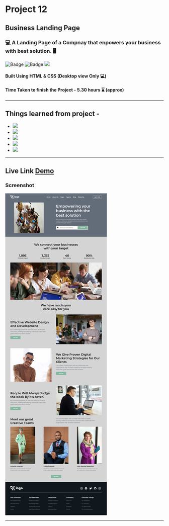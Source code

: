 # Project 12

## Business Landing Page

### 💻 A Landing Page of a Compnay that enpowers your business with best solution. 🖥️

![Badge](https://img.shields.io/badge/Manas--Ranjan--Murmu-Project--12-blue) ![Badge](https://img.shields.io/badge/LCO-Full%20Stack%20Javascript%20Bootcamp-orange) ![](https://img.shields.io/badge/HTML-CSS-green)

#### Built Using HTML & CSS (Desktop view Only 💻)

#### Time Taken to finish the Project - 5.30 hours ⌛ (approx)

---

## Things learned from project -

- ![](https://img.shields.io/badge/CSS-Positioning-yellow)
- ![](https://img.shields.io/badge/CSS-Flexbox-red)
- ![](https://img.shields.io/badge/CSS-Grids-blue)
- ![](https://img.shields.io/badge/CSS-Selectors-orange)
- ![](https://img.shields.io/badge/CSS-Pseudo--Elements-green)

---

## Live Link [Demo](https://manas-ranjan-murmu-project12.netlify.app/)

### Screenshot

![screeshot](./screenshot.png)

---
